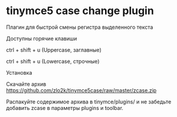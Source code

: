 # tinymce5 case change plugin

Плагин для быстрой смены регистра выделенного текста

Доступны горячие клавиши 

ctrl + shift + u (Uppercase, заглавные)

ctrl + shift + u (Lowercase, строчные)

Установка

Скачайте архив https://github.com/zlo2k/tinymce5case/raw/master/zcase.zip

Распакуйте содержимое архива в tinymce/plugins/ и не забедьте добавить zcase в параметры plugins и toolbar. 
